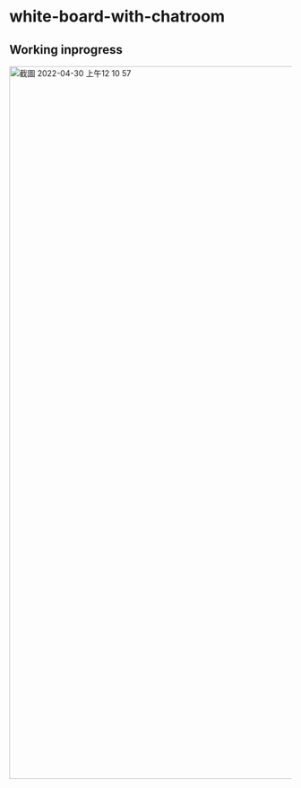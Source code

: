 # white-board-with-chatroom
## Working inprogress


<img width="1272" alt="截圖 2022-04-30 上午12 10 57" src="https://user-images.githubusercontent.com/56625237/165982793-e59d299c-2d7e-4c9e-9401-96b9f2118e0f.png">


